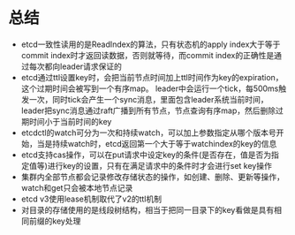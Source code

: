 # 总结

- etcd一致性读用的是ReadIndex的算法，只有状态机的apply index大于等于commit index时才返回读数据，否则就等待，而commit index的正确性是通过每次都向leader请求保证的
- etcd通过ttl设置key时，会把当前节点时间加上ttl时间作为key的expiration，这个过期时间会被写到一个有序map。
  leader中会运行一个tick，每500ms触发一次，同时tick会产生一个sync消息，里面包含leader系统当前时间，leader把sync消息通过raft广播到所有节点，节点查询有序map，然后删除过期时间小于当前时间的key
- etcdctl的watch可分为一次和持续watch，可以加上参数指定从哪个版本号开始，当是持续watch时，etcd返回第一个大于等于watchindex的key的信息
- etcd支持cas操作，可以在put请求中设定key的条件(是否存在，值是否为指定值等)进行key的设置，只有在满足请求中的条件时才会进行set key操作
- 集群内全部节点都会记录修改存储状态的操作，如创建、删除、更新等操作，watch和get只会被本地节点记录
- etcd v3使用lease机制取代了v2的ttl机制
- 对目录的存储使用的是线段树结构，相当于把同一目录下的key看做是具有相同前缀的key处理